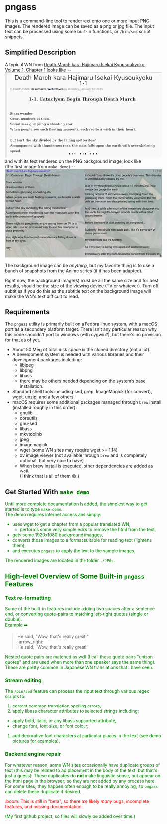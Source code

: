 # pngass

This is a command-line tool to render text onto one or more input PNG images.
The rendered image can be saved as a png or jpg file.
The input text can be processed using some built-in functions, or <code>/bin/sed</code> script snippets.

## Simplified Description

A typical WN from [Death March kara Hajimaru Isekai Kyousoukyoko, Volume 1, Chapter 1](https://www.sousetsuka.com/2015/01/death-march-kara-hajimaru-isekai.html)
looks like --
![sample](/SAMPLEs/Death_March_html_page.png)
<br>and with its text rendered on the PNG background image, look like
<br>(the first image from <code>make demo</code>) --
![sample](/SAMPLEs/p0001-rendered.jpg)

The background image can be <i>anything</i>, but my favorite thing is to use a bunch of
snapshots from the Anime series (if it has been adapted).

Right now, the background image(s) must be all the same size and for best results,
should be the size of the viewing device (TV or whatever).
Turn off subtitles if you do this as the subtitle text on the background image
will make the WN's text difficult to read.

## Requirements

The <code>pngass</code> utility is primarily built on a Fedora linux system, with a macOS port as a secondary platform target.
There isn't any particular reason why this code shouldn't port to windows (with cygwin?), but there's no provision for that as of yet.

* About 50 Meg of total disk space in the cloned directory (not a lot).
* A development system is needed with various libraries and their development packages including:
  * libjpeg
  * libpng
  * libass
  * there may be others needed depending on the system’s base installation.
* Standard shell tools including sed, grep, ImageMagick (for convert), wget, unzip, and a few others.
* macOS requires some additional packages managed through <code>brew</code> install (installed roughly in this order):
  * gnulib
  * coreutils
  * gnu-sed
  * libass
  * mkvtoolnix
  * jpeg
  * imagemagick
  * wget (some WN sites may require wget >= 1.14)
  * xv image viewer (not available through <code>brew</code> and is completely optional, but very nice to have).
  * When brew install is executed, other dependencies are added as well.<br>(I think that is all of them :smile:.)

## Get Started With <code><font color="green">make demo</code>

Until more complete documentation is added, the simplest way to get started is to type <code>make demo</code>.<br>
The demo requires internet access and simply:
* uses wget to get a chapter from a popular translated WN,
  * performs some very simple edits to remove the html from the text,
* gets some 1920x1080 background imagges,
* converts those images to a format suitable for reading text (lightens them),
* and executes <code>pngass</code> to apply the text to the sample images.

The rendered images are located in the folder <code>./JPGs</code>.


## High-level Overview of Some Built-in <code>pngass</code> Features
### Text re-formatting
Some of the built-in features include adding two spaces after a sentence end, or converting 
quote-pairs to matching left-right quotes (single or double).
<br>Example :arrow_right:

<blockquote>He said, "Wow, that's really great!"
<br>:arrow_right:<br>
He said, <font color="lightblue">“</font>Wow, that's really great!<font color="lightblue">”</font><br>
</blockquote>

Nested quote pairs are matched as well (I call these quote pairs "unison quotes" and are used when more than one speaker says the same thing).  These are pretty common in Japanese WN translations that I have seen.


### Stream editing
The <code>/bin/sed</code> feature can process the input text through various regex scripts to:
1. correct common translation spelling errors,
1. apply libass character attributes to selected strings including:
  * apply bold, italic, or any libass supported attribute,
  * change font, font size, or font colour;
1. add decorative font characters at particular places in the text (see demo pictures for examples).

### Backend engine repair

For whatever reason, some WN sites occasionally have duplicate groups of text (this may be related to ad placement in the body of the text, but that's just a guess).
These duplicates do <strong>not</strong> make linguistic sense, but appear on the html page in the browser; so they are not added by any process here.
For some sites, they happen often enough to be really annoying, so <code>pngass</code> can delete these duplicate if desired.



<p style="color:red">:boom: This is still in "beta", so there are likely <i>many</i> bugs, incomplete features, and missing documentation.</p>


(My first github project, so files will slowly be added over time.)
